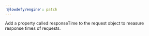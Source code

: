 ```yaml
---
'@lowdefy/engine': patch
---
```


Add a property called responseTime to the request object to measure response times of requests.
